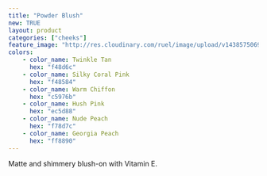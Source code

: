```yaml
---
title: "Powder Blush"
new: TRUE
layout: product
categories: ["cheeks"]
feature_image: "http://res.cloudinary.com/ruel/image/upload/v1438575069/fs/Powder_Blush_PB186426.jpg"
colors:
    - color_name: Twinkle Tan
      hex: "f48d6c"
    - color_name: Silky Coral Pink
      hex: "f48584"
    - color_name: Warm Chiffon
      hex: "c5976b"
    - color_name: Hush Pink
      hex: "ec5d88"
    - color_name: Nude Peach
      hex: "f78d7c"
    - color_name: Georgia Peach
      hex: "ff8890"
---
```

Matte and shimmery blush-on with Vitamin E. 
